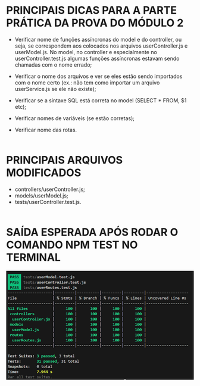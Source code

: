 # PRINCIPAIS DICAS PARA A PARTE PRÁTICA DA PROVA DO MÓDULO 2
- Verificar nome de funções assíncronas do model e do controller, ou seja, se correspondem aos colocados nos arquivos userController.js e userModel.js. No model, no controller e especialmente no userController.test.js algumas funções assíncronas estavam sendo chamadas com o nome errado;<br>

- Verificar o nome dos arquivos e ver se eles estão sendo importados com o nome certo (ex.: não tem como importar um arquivo userService.js se ele não existe);

- Verificar se a sintaxe SQL está correta no model (SELECT * FROM, $1 etc);

- Verificar nomes de variáveis (se estão corretas);

- Verificar nome das rotas.
<br> <br>

# PRINCIPAIS ARQUIVOS MODIFICADOS
- controllers/userController.js;
- models/userModel.js;
- tests/userController.test.js.
<br> <br>

# SAÍDA ESPERADA APÓS RODAR O COMANDO NPM TEST NO TERMINAL
<img src = "./assets/saidaTeste.png">
